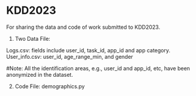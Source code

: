 # KDD2023
For sharing the data and code of work submitted to KDD2023.

1. Two Data File:

Logs.csv: fields include user_id, task_id, app_id and app category. 
User_info.csv: user_id, age_range_min, and gender

#Note: All the identification areas, e.g., user_id and app_id, etc, have been anonymized in the dataset.


2. Code File:
demographics.py

